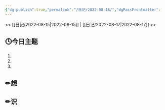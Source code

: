 ```yaml
---
{"dg-publish":true,"permalink":"/日记/2022-08-16/","dgPassFrontmatter":true}
---
```


<< [[日记/2022-08-15\|2022-08-15]] | [[日记/2022-08-17\|2022-08-17]] >>
## 🕓今日主题
1. 
2. 
3. 

## ✏想

## ✏识
